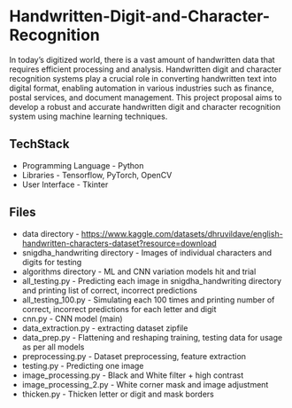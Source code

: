 # Handwritten-Digit-and-Character-Recognition

In today’s digitized world, there is a vast amount of handwritten data that requires efficient processing and analysis. Handwritten digit and character recognition systems play a crucial role in converting handwritten text into digital format, enabling automation in various industries such as finance, postal services, and document management. This project proposal aims to develop a robust and accurate handwritten digit and character recognition system using machine learning techniques.

## TechStack

- Programming Language - Python
- Libraries - Tensorflow, PyTorch, OpenCV
- User Interface - Tkinter

## Files

- data directory - https://www.kaggle.com/datasets/dhruvildave/english-handwritten-characters-dataset?resource=download
- snigdha_handwriting directory - Images of individual characters and digits for testing
- algorithms directory - ML and CNN variation models hit and trial
- all_testing.py - Predicting each image in snigdha_handwriting directory and printing list of correct, incorrect predictions
- all_testing_100.py - Simulating each 100 times and printing number of correct, incorrect predictions for each letter and digit
- cnn.py - CNN model (main) 
- data_extraction.py - extracting dataset zipfile
- data_prep.py - Flattening and reshaping training, testing data for usage as per all models
- preprocessing.py - Dataset preprocessing, feature extraction
- testing.py - Predicting one image
- image_processing.py - Black and White filter + high contrast
- image_processing_2.py - White corner mask and image adjustment
- thicken.py - Thicken letter or digit and mask borders
